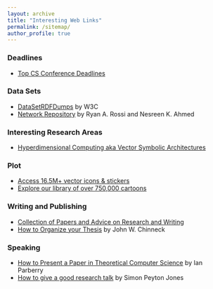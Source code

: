 ```yaml
---
layout: archive
title: "Interesting Web Links"
permalink: /sitemap/
author_profile: true
---
```


### Deadlines
* [Top CS Conference Deadlines](https://cs-deadlines.cin.ufpe.br)

### Data Sets
* [DataSetRDFDumps](https://www.w3.org/wiki/DataSetRDFDumps) by W3C
* [Network Repository](https://networkrepository.com) by Ryan A. Rossi and Nesreen K. Ahmed


### Interesting Research Areas
* [Hyperdimensional Computing aka Vector Symbolic Architectures](https://www.hd-computing.com/home)

### Plot
* [Access 16.5M+ vector icons & stickers](https://www.flaticon.com)
* [Explore our library of over 750,000 cartoons](https://www.cartoonstock.com)

### Writing and Publishing
* [Collection of Papers and Advice on Research and Writing](https://www.cs.cmu.edu/afs/cs.cmu.edu/user/mleone/web/how-to.html)
* [How to Organize your Thesis](http://www.sce.carleton.ca/faculty/chinneck/thesis.html) by John W. Chinneck


### Speaking
* [How to Present a Paper in Theoretical Computer Science](https://ianparberry.com/pubs/speaker.pdf) by Ian Parberry
* [How to give a good research talk](https://simon.peytonjones.org/great-research-talk/) by Simon Peyton Jones


 